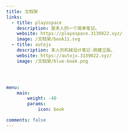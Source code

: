 ```yaml
---
title: 文档架
links:
  - title: playospace
    description: 是本人的一个简单笔记。
    website: https://playospace.3139822.xyz/
    image: /文档架/book11.svg
  - title: autojx
    description: 本人的机械设计笔记-刚建立版。
    website: https://autojx.3139822.xyz/
    image: /文档架/blue-book.png




menu:
    main: 
        weight: -40
        params:
            icon: book

comments: false
---
```


